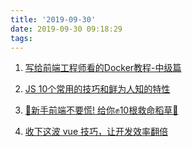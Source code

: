 ```yaml
---
title: '2019-09-30'
date: 2019-09-30 09:18:29
tags:
---
```


1. [写给前端工程师看的Docker教程-中级篇](https://juejin.im/post/5d90cdeef265da5b555f547b)

2. [JS 10个常用的技巧和鲜为人知的特性](https://juejin.im/post/5d914537f265da5bba416cae)

3. [🚆新手前端不要慌! 给你✊10根救命稻草🍃](https://juejin.im/post/5d904712e51d45781e0f5dd0)

4. [收下这波 vue 技巧，让开发效率翻倍](https://juejin.im/post/5d8f0475f265da5b9d1ee503)